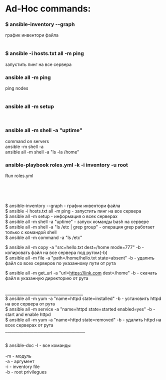 # Ad-Hoc commands:

### $ ansible-inventory --graph  <br />
график инвентори файла <br />
<br />
### $ ansible -i hosts.txt all -m ping <br />
запустить пинг на все сервера <br />

### ansible all -m ping <br />
ping nodes <br />
<br />

### ansible all -m setup <br />
<br />

### ansible all -m shell -a "uptime"
command on servers  <br />
ansible <server> -m shell -a <command> <br />
ansible all -m shell -a "ls -la /home" <br />
  
### ansible-playbook roles.yml -k -i inventory -u root <br />
Run roles.yml

<br />
<br />
<br />

$ ansible-inventory --graph       - график инвентори файла <br />
$ ansible -i hosts.txt all -m ping    - запустить пинг на все сервера <br />
$ ansible all -m setup                - информация о всех серверах <br />
$ ansible all -m shell -a "uptime"    - запуск команды bash на сервере <br />
$ ansible all -m shell -a "ls /etc | grep group"    - операция grep работает только с командой shell <br />
$ ansible all -m command -a "ls /etc" <br />

$ ansible all -m copy -a "src=hello.txt dest=/home mode=777" -b      - копировать файл на все сервера под рутом(-b) <br />
$ ansible all -m file -a "path=/home/hello.txt state=absent" -b      - удалить файл со всех серверов по указанному пути от рута <br />

$ ansible all -m get_url -a "url=https://link.com dest=/home" -b      - скачать файл в указанную директорию от рута <br />

<br />
_______________________________________ <br />
$ ansible all -m yum -a "name=httpd state=installed" -b         - установить httpd на все сервера от рута <br />
$ ansible all -m service -a "name=httpd state=started enabled=yes" -b     - start and enable httpd <br />
$ ansible all -m yum -a "name=httpd state=removed" -b         - удалить httpd на всех серверах от рута <br />
________________________________________ <br />
<br />

$ ansible-doc -l    -  все команды <br />
<br />
-m  - модуль <br />
-a  - аргумент <br />
-i  - inventory file <br />
-b  - root privilegues <br />
